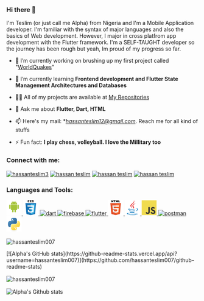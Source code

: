 ### Hi there 👋

I'm Teslim (or just call me Alpha) from Nigeria and I'm a Mobile Application developer. I'm familiar with the syntax of major languages and also the basics of Web development. However, I major in cross platfrom app development with the Flutter framework. I'm a SELF-TAUGHT developer so the journey has been rough but yeah, Im proud of my progress so far.

- 🔭 I’m currently working on brushing up my first project called "[WorldQuakes](https://github.com/HassanTeslim007/earthquake_app)"

- 🌱 I’m currently learning **Frontend development and Flutter State Management Architectures and Databases**

- 👨‍💻 All of my projects are available at [My Repositories](https://github.com/HassanTeslim007?tab=repositories)

- 💬 Ask me about **Flutter, Dart, HTML**

- 📫 Here's my mail: **hassanteslim12@gmail.com*. Reach me for all kind of stuffs

- ⚡ Fun fact: **I play chess, volleyball. I love the Millitary too**

<h3 align="left">Connect with me:</h3>
<p align="left">
<a href="https://twitter.com/hassanteslim3" target="blank"><img align="center" src="https://raw.githubusercontent.com/rahuldkjain/github-profile-readme-generator/master/src/images/icons/Social/twitter.svg" alt="hassanteslim3" height="30" width="40" /></a>
<a href="https://linkedin.com/in/hassan teslim" target="blank"><img align="center" src="https://raw.githubusercontent.com/rahuldkjain/github-profile-readme-generator/master/src/images/icons/Social/linked-in-alt.svg" alt="hassan teslim" height="30" width="40" /></a>
<a href="https://fb.com/hassan teslim" target="blank"><img align="center" src="https://raw.githubusercontent.com/rahuldkjain/github-profile-readme-generator/master/src/images/icons/Social/facebook.svg" alt="hassan teslim" height="30" width="40" /></a>
<a href="https://instagram.com/hassan teslim" target="blank"><img align="center" src="https://raw.githubusercontent.com/rahuldkjain/github-profile-readme-generator/master/src/images/icons/Social/instagram.svg" alt="hassan teslim" height="30" width="40" /></a>
</p>

<h3 align="left">Languages and Tools:</h3>
<p align="left"> <a href="https://developer.android.com" target="_blank" rel="noreferrer"> <img src="https://raw.githubusercontent.com/devicons/devicon/master/icons/android/android-original-wordmark.svg" alt="android" width="40" height="40"/> </a> <a href="https://www.w3schools.com/css/" target="_blank" rel="noreferrer"> <img src="https://raw.githubusercontent.com/devicons/devicon/master/icons/css3/css3-original-wordmark.svg" alt="css3" width="40" height="40"/> </a> <a href="https://dart.dev" target="_blank" rel="noreferrer"> <img src="https://www.vectorlogo.zone/logos/dartlang/dartlang-icon.svg" alt="dart" width="40" height="40"/> </a> <a href="https://firebase.google.com/" target="_blank" rel="noreferrer"> <img src="https://www.vectorlogo.zone/logos/firebase/firebase-icon.svg" alt="firebase" width="40" height="40"/> </a> <a href="https://flutter.dev" target="_blank" rel="noreferrer"> <img src="https://www.vectorlogo.zone/logos/flutterio/flutterio-icon.svg" alt="flutter" width="40" height="40"/> </a> <a href="https://www.w3.org/html/" target="_blank" rel="noreferrer"> <img src="https://raw.githubusercontent.com/devicons/devicon/master/icons/html5/html5-original-wordmark.svg" alt="html5" width="40" height="40"/> </a> <a href="https://www.java.com" target="_blank" rel="noreferrer"> <img src="https://raw.githubusercontent.com/devicons/devicon/master/icons/java/java-original.svg" alt="java" width="40" height="40"/> </a> <a href="https://developer.mozilla.org/en-US/docs/Web/JavaScript" target="_blank" rel="noreferrer"> <img src="https://raw.githubusercontent.com/devicons/devicon/master/icons/javascript/javascript-original.svg" alt="javascript" width="40" height="40"/> </a> <a href="https://postman.com" target="_blank" rel="noreferrer"> <img src="https://www.vectorlogo.zone/logos/getpostman/getpostman-icon.svg" alt="postman" width="40" height="40"/> </a> <a href="https://www.python.org" target="_blank" rel="noreferrer"> <img src="https://raw.githubusercontent.com/devicons/devicon/master/icons/python/python-original.svg" alt="python" width="40" height="40"/> </a> </p>

<p><img align="center" src="https://github-readme-stats.vercel.app/api/top-langs?username=hassanteslim007&show_icons=true&locale=en&layout=compact" alt="hassanteslim007" /></p>
[![Alpha's GitHub stats](https://github-readme-stats.vercel.app/api?username=hassanteslim007)](https://github.com/hassanteslim007/github-readme-stats)

<p><img align="center" src="https://github-readme-streak-stats.herokuapp.com/?user=hassanteslim007&" alt="hassanteslim007" /></p>
<p><img align="center" src="https://github-readme-stats.vercel.app/api?username=hassanteslim007)" alt="Alpha's Github stats" /></p>
